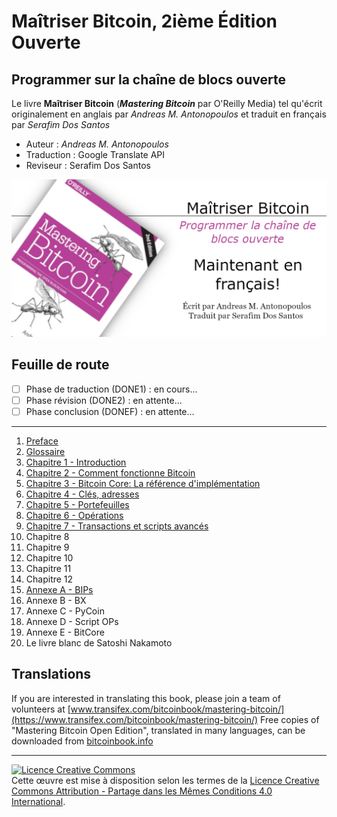 # Maîtriser Bitcoin, 2ième Édition Ouverte

## Programmer sur la chaîne de blocs ouverte

Le livre **Maîtriser Bitcoin** (_**Mastering Bitcoin**_ par O'Reilly Media) tel qu'écrit originalement en anglais par _Andreas M. Antonopoulos_ et traduit en français par _Serafim Dos Santos_

* Auteur : _Andreas M. Antonopoulos_
* Traduction : Google Translate API
* Reviseur : Serafim Dos Santos

![Maîtriser Bitcoin: Programmer la chaîne de blocs ouverte](DONE1/images/MB2EO-MY-BANNER_GITHUB.png)

## Feuille de route

- [ ] Phase de traduction (DONE1) : en cours...
- [ ] Phase révision (DONE2) : en attente...
- [ ] Phase conclusion (DONEF) : en attente...

---
1. [Preface](DONE1/html/for_use_mastering-bitcoin_preface-open_fr_CA.html)
2. [Glossaire](DONE1/html/for_use_mastering-bitcoin_glossary-1_fr_CA.html)
3. [Chapitre 1 - Introduction](DONE1/html/for_use_mastering-bitcoin_chapter-1_fr_CA.html)
4. [Chapitre 2 - Comment fonctionne Bitcoin](DONE1/html/for_use_mastering-bitcoin_chapter-2_fr_CA.html)
5. [Chapitre 3 - Bitcoin Core: La référence d'implémentation](DONE1/html/for_use_mastering-bitcoin_chapter-3_fr_CA.html)
6. [Chapitre 4 - Clés, adresses](DONE1/html/for_use_mastering-bitcoin_chapter-4_fr_CA.html)
7. [Chapitre 5 - Portefeuilles](DONE1/html/for_use_mastering-bitcoin_chapter-5_fr_CA.html)
8. [Chapitre 6 - Opérations](DONE1/html/for_use_mastering-bitcoin_chapter-6_fr_CA.html)
9. [Chapitre 7 - Transactions et scripts avancés](DONE1/html/for_use_mastering-bitcoin_chapter-7_fr_CA.html)
10. Chapitre 8
11. Chapitre 9
12. Chapitre 10
13. Chapitre 11
14. Chapitre 12
15. [Annexe A - BIPs](DONE1/html/for_use_mastering-bitcoin_appendix-bips_fr_CA.html)
16. Annexe B - BX
17. Annexe C - PyCoin
18. Annexe D - Script OPs
19. Annexe E - BitCore
20. Le livre blanc de Satoshi Nakamoto

## Translations
If you are interested in translating this book, please join a team of volunteers at [www.transifex.com/bitcoinbook/mastering-bitcoin/](https://www.transifex.com/bitcoinbook/mastering-bitcoin/)
Free copies of "Mastering Bitcoin Open Edition", translated in many languages, can be downloaded from [bitcoinbook.info](https://bitcoinbook.info)

---
<a rel="license" href="http://creativecommons.org/licenses/by-sa/4.0/"><img alt="Licence Creative Commons" style="border-width:0" src="https://i.creativecommons.org/l/by-sa/4.0/88x31.png" /></a><br />Cette œuvre est mise à disposition selon les termes de la <a rel="license" href="http://creativecommons.org/licenses/by-sa/4.0/">Licence Creative Commons Attribution -  Partage dans les Mêmes Conditions 4.0 International</a>.
